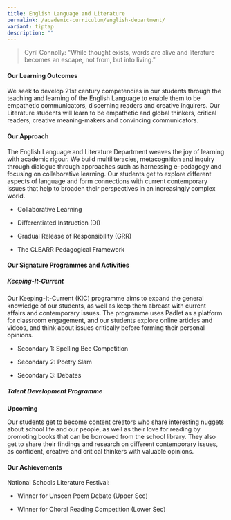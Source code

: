 ```yaml
---
title: English Language and Literature
permalink: /academic-curriculum/english-department/
variant: tiptap
description: ""
---
```

<blockquote>
<p>Cyril Connolly: "While thought exists, words are alive and literature
becomes an escape, not from, but into living."</p>
</blockquote>
<h4><strong>Our Learning Outcomes</strong></h4>
<p>We seek to develop 21st century competencies in our students through the
teaching and learning of the English Language to enable them to be empathetic
communicators, discerning readers and creative inquirers. Our Literature
students will learn to be empathetic and global thinkers, critical readers,
creative meaning-makers and convincing communicators.</p>
<h4><strong>Our Approach</strong></h4>
<p>The English Language and Literature Department weaves the joy of learning
with academic rigour. We build multiliteracies, metacognition and inquiry
through dialogue through approaches such as harnessing e-pedagogy and focusing
on collaborative learning. Our students get to explore different aspects
of language and form connections with current contemporary issues that
help to broaden their perspectives in an increasingly complex world.</p>
<ul data-tight="true" class="tight">
<li>
<p>Collaborative Learning</p>
</li>
<li>
<p>Differentiated Instruction (DI)</p>
</li>
<li>
<p>Gradual Release of Responsibility (GRR)</p>
</li>
<li>
<p>The CLEARR Pedagogical Framework</p>
</li>
</ul>
<h4><strong>Our Signature Programmes and Activities</strong></h4>
<h5><strong>Keeping-It-Current</strong></h5>
<p>Our Keeping-It-Current (KIC) programme aims to expand the general knowledge
of our students, as well as keep them abreast with current affairs and
contemporary issues. The programme uses Padlet as a platform for classroom
engagement, and our students explore online articles and videos, and think
about issues critically before forming their personal opinions.</p>
<ul data-tight="true" class="tight">
<li>
<p>Secondary 1: Spelling Bee Competition</p>
</li>
<li>
<p>Secondary 2: Poetry Slam</p>
</li>
<li>
<p>Secondary 3: Debates</p>
</li>
</ul>
<h5><strong>Talent Development Programme</strong></h5>
<p><strong>Upcoming</strong>
</p>
<p>Our students get to become content creators who share interesting nuggets
about school life and our people, as well as their love for reading by
promoting books that can be borrowed from the school library. They also
get to share their findings and research on different contemporary issues,
as confident, creative and critical thinkers with valuable opinions.</p>
<h4><strong>Our Achievements</strong></h4>
<p>National Schools Literature Festival:</p>
<ul data-tight="true" class="tight">
<li>
<p>Winner for Unseen Poem Debate (Upper Sec)</p>
</li>
<li>
<p>Winner for Choral Reading Competition (Lower Sec)</p>
</li>
</ul>
<p></p>